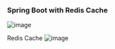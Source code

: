 ### Spring Boot with Redis Cache

![image](https://user-images.githubusercontent.com/99523456/231945337-d5580120-60a6-48f0-b275-c1aec95b9563.png)

Redis Cache
![image](https://user-images.githubusercontent.com/99523456/231945560-c09814d5-728c-44e0-9eed-a45ed64c1369.png)

